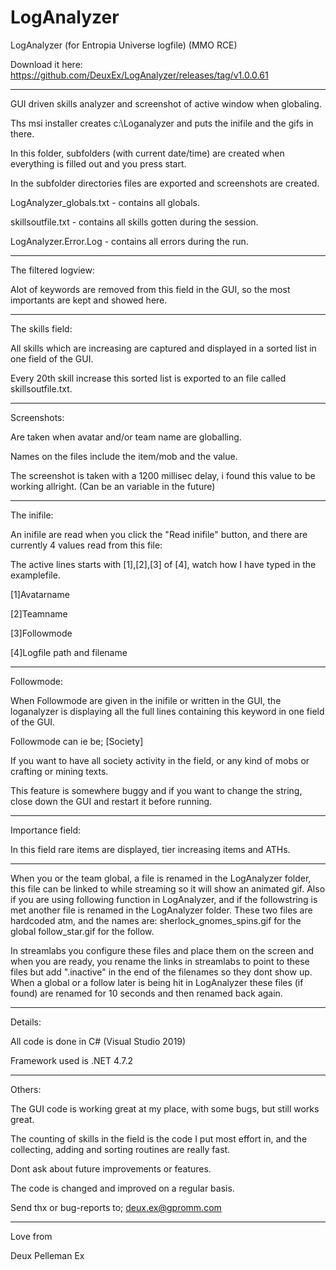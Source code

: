 # LogAnalyzer
LogAnalyzer (for Entropia Universe logfile) (MMO RCE)

Download it here:
https://github.com/DeuxEx/LogAnalyzer/releases/tag/v1.0.0.61

--------------------------------------

GUI driven skills analyzer and screenshot of active window when globaling.

Ths msi installer creates c:\Loganalyzer and puts the inifile and the gifs in there.

In this folder, subfolders (with current date/time) are created when everything is filled out and you press start.

In the subfolder directories files are exported and screenshots are created.

LogAnalyzer_globals.txt - contains all globals.

skillsoutfile.txt - contains all skills gotten during the session.

LogAnalyzer.Error.Log - contains all errors during the run.

--------------------------------------


The filtered logview:

Alot of keywords are removed from this field in the GUI, so the most importants are kept and showed here.

--------------------------------------

The skills field:

All skills which are increasing are captured and displayed in a sorted list in one field of the GUI.

Every 20th skill increase this sorted list is exported to an file called skillsoutfile.txt.

--------------------------------------

Screenshots:

Are taken when avatar and/or team name are globalling.

Names on the files include the item/mob and the value.

The screenshot is taken with a 1200 millisec delay, i found this value to be working allright. (Can be an variable in the future)

--------------------------------------

The inifile:

An inifile are read when you click the "Read inifile" button, and there are currently 4 values read from this file:

The active lines starts with [1],[2],[3] of [4], watch how I have typed in the examplefile.

[1]Avatarname

[2]Teamname

[3]Followmode

[4]Logfile path and filename

--------------------------------------

Followmode:

When Followmode are given in the inifile or written in the GUI, the loganalyzer is displaying all the full lines containing this keyword in one field of the GUI.

Followmode can ie be; [Society] 

If you want to have all society activity in the field, or any kind of mobs or crafting or mining texts.

This feature is somewhere buggy and if you want to change the string, close down the GUI and restart it before running.

--------------------------------------

Importance field:

In this field rare items are displayed, tier increasing items and ATHs.

--------------------------------------


When you or the team global, a file is renamed in the LogAnalyzer folder, this file can be linked to while streaming so it will show an animated gif.
Also if you are using following function in LogAnalyzer, and if the followstring is met another file is renamed in the LogAnalyzer folder.
These two files are hardcoded atm, and the names are:
sherlock_gnomes_spins.gif for the global
follow_star.gif for the follow.

In streamlabs you configure these files and place them on the screen and when you are ready, you rename the links in streamlabs to point to these files but add ".inactive" in the end of the filenames so they dont show up.
When a global or a follow later is being hit in LogAnalyzer these files (if found) are renamed for 10 seconds and then renamed back again.


--------------------------------------



Details:

All code is done in C# (Visual Studio 2019)

Framework used is .NET 4.7.2

--------------------------------------

Others:

The GUI code is working great at my place, with some bugs, but still works great.

The counting of skills in the field is the code I put most effort in, and the collecting, adding and sorting routines are really fast.

Dont ask about future improvements or features.

The code is changed and improved on a regular basis.

Send thx or bug-reports to; deux.ex@gpromm.com

--------------------------------------

Love from

Deux Pelleman Ex
